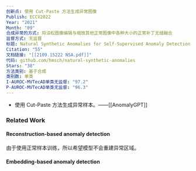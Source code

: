 ```yaml
---
创新点: 使用 Cut-Paste 方法生成异常图像
Publish: ECCV2022
Year: "2021"
Month: "09"
合成异常的方式: 将泊松图像编辑与缩放其他正常图像中各种大小的正常补丁无缝融合
监督方式: 无监督
标题: Natural Synthetic Anomalies for Self-Supervised Anomaly Detection and Localization
Citation: "55"
文档链接: "[[2109.15222 NSA.pdf]]"
代码: github.com/hmsch/natural-synthetic-anomalies
Stars: "38"
方法类别: 基于合成
类别数: 单类
I-AUROC-MVTecAD单类无监督: "97.2"
P-AUROC-MVTecAD单类无监督: "96.3"
---
```


- 使用 Cut-Paste 方法生成异常样本。——[[AnomalyGPT]]
### Related Work
#### Reconstruction-based anomaly detection
由于使用正常样本训练，所以希望模型不会重建异常区域。
#### Embedding-based anomaly detection
